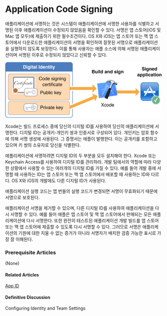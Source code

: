 # Application Code Signing

애플리케이션에 서명하는 것은 시스템이 애플리케이션에 서명한 사용자를 식별하고 서명된 이후 애플리케이션이 수정되지 않았음을 확인할 수 있다. 서명은 앱 스토어\(iOS 및 Mac 앱 모두\)에 제출하기 위한 필수조건이다. OS X와 iOS는 앱 스토어 또는 맥 앱 스토어에서 다운로드한 애플리케이션의 서명을 확인하여 잘못된 서명으로 애플리케이션을 실행하지 않도록 보장한다. 이를 통해 사용자는 애플 소스에 의해 서명된 애플리케이션이며 서명된 이후로 수정되지 않았다고 신뢰할 수 있다.

![](../../.gitbook/assets/application_code_signing_2x.png)

Xcode는 빌드 프로세스 중에 당신의 디지털 ID를 사용하여 당신의 애플리케이션에 서명한다. 디지털 ID는 공개키-개인키 쌍과 인증서로 구성되어 있다. 개인키는 암호 함수에 의해 서명 생성에 사용된다. 그 증명서는 애플이 발행한다. 이는 공개키를 포함하고 있으며 키 쌍의 소유자로 당신을 식별한다.

애플리케이션에 서명하려면 디지털 ID의 두 부분을 모두 설치해야 한다. Xcode 또는 Keychain Access를 사용하여 디지털 ID를 관리하라. 개발 팀에서의 역할에 따라 다양한 상황에서 사용할 수 있는 여러개의 디지털 ID를 가질 수 있다. 예를 들어 개발 중에 서명할 때 사용하는 ID는 앱 스토어 또는 맥 앱 스토어에서 배포할 때 사용하는 ID와 다르다. OS X와 iOS의 개발에도 다른 디지털 ID가 사용된다.

애플리케이션 실행 코드는 앱 번들의 실행 코드가 변경되면 서명이 무효화되기 때문에 서명으로 보호된다.

애플리케이션 서명을 제거할 수 있으며, 다른 디지털 ID를 사용하여 애플리케이션을 다시 서명할 수 있다. 예를 들어 애플은 앱 스토어 및 맥 앱 스토어에서 판매되는 모든 애플리케이션에 다시 서명한다. 또한 완전히 테스트된 애플리케이션 개발 빌드를 앱 스토어 또는 맥 앱 스토어에 제출할 수 있도록 다시 서명할 수 있다. 그러므로 서명은 애플리케이션의 기원에 대한 지울 수 없는 증거가 아니라 서명자가 배치한 검증 가능한 표시로 가장 잘 이해된다.

### Prerequisite Articles

\(None\)

#### Related Articles

[App ID](https://developer.apple.com/library/archive/documentation/General/Conceptual/DevPedia-CocoaCore/AppID.html#//apple_ref/doc/uid/TP40008195-CH64-SW1)

#### Definitive Discussion

Configuring Identity and Team Settings

